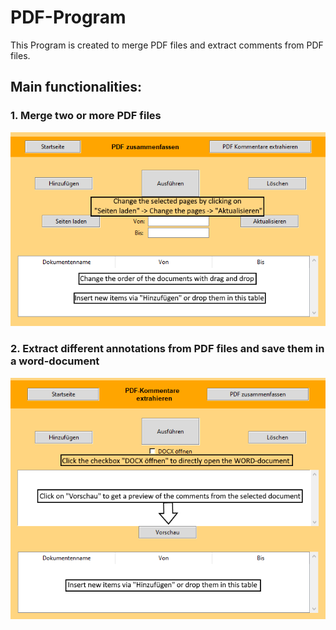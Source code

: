 # PDF-Program
This Program is created to merge PDF files and extract comments from PDF files. 

## Main functionalities:
### 1. Merge two or more PDF files
![PDF Merge](https://github.com/JoPaVe/PDF-Program/blob/main/Merge_documents_description.png)

### 2. Extract different annotations from PDF files and save them in a word-document
![PDF Extract](https://github.com/JoPaVe/PDF-Program/blob/main/Comment_extraction_description.png)
